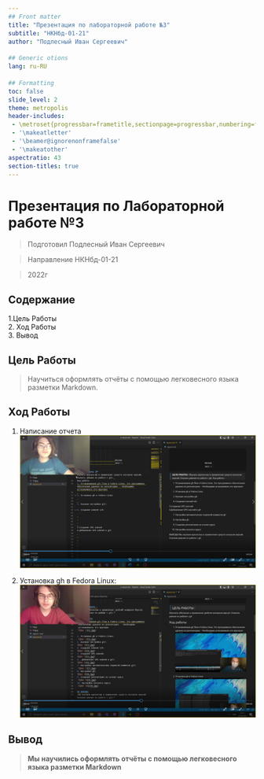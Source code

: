 ```yaml
---
## Front matter
title: "Презентация по лабораторной работе №3"
subtitle: "НКНбд-01-21"
author: "Подлесный Иван Сергеевич"

## Generic otions
lang: ru-RU

## Formatting
toc: false
slide_level: 2
theme: metropolis
header-includes: 
 - \metroset{progressbar=frametitle,sectionpage=progressbar,numbering=fraction}
 - '\makeatletter'
 - '\beamer@ignorenonframefalse'
 - '\makeatother'
aspectratio: 43
section-titles: true
---
```


# Презентация по Лабораторной работе №3

> Подготовил Подлесный Иван Сергеевич  

> Направление НКНбд-01-21  

> 2022г
## Содержание
1.Цель Работы  
2. Ход Работы  
3. Вывод

## Цель Работы
> Научиться оформлять отчёты с помощью легковесного языка разметки Markdown.
## Ход Работы
 1. Написание отчета
 ![Шаг 1](456%20%20.jpg)

2. Установка gh в Fedora Linux:
 ![Шаг 2](123%20%20.jpg)

## Вывод
> **Мы научились оформлять отчёты с помощью легковесного языка разметки Markdown**
